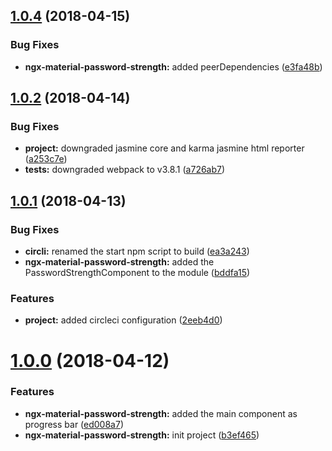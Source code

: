 <a name="1.0.4"></a>
## [1.0.4](https://github.com/anthonynahas/ngx-material-password-strength/compare/v1.0.2...v1.0.4) (2018-04-15)


### Bug Fixes

* **ngx-material-password-strength:** added peerDependencies ([e3fa48b](https://github.com/anthonynahas/ngx-material-password-strength/commit/e3fa48b))



<a name="1.0.2"></a>
## [1.0.2](https://github.com/anthonynahas/ngx-material-password-strength/compare/v1.0.1...v1.0.2) (2018-04-14)


### Bug Fixes

* **project:** downgraded jasmine core and karma jasmine html reporter ([a253c7e](https://github.com/anthonynahas/ngx-material-password-strength/commit/a253c7e))
* **tests:** downgraded webpack to v3.8.1 ([a726ab7](https://github.com/anthonynahas/ngx-material-password-strength/commit/a726ab7))



<a name="1.0.1"></a>
## [1.0.1](https://github.com/anthonynahas/ngx-material-password-strength/compare/v1.0.0...v1.0.1) (2018-04-13)


### Bug Fixes

* **circli:** renamed the start npm script to build ([ea3a243](https://github.com/anthonynahas/ngx-material-password-strength/commit/ea3a243))
* **ngx-material-password-strength:** added the PasswordStrengthComponent to the module ([bddfa15](https://github.com/anthonynahas/ngx-material-password-strength/commit/bddfa15))


### Features

* **project:** added circleci configuration ([2eeb4d0](https://github.com/anthonynahas/ngx-material-password-strength/commit/2eeb4d0))



<a name="1.0.0"></a>
# [1.0.0](https://github.com/anthonynahas/ngx-material-password-strength/compare/b3ef465...v1.0.0) (2018-04-12)


### Features

* **ngx-material-password-strength:** added the main component as progress bar ([ed008a7](https://github.com/anthonynahas/ngx-material-password-strength/commit/ed008a7))
* **ngx-material-password-strength:** init project ([b3ef465](https://github.com/anthonynahas/ngx-material-password-strength/commit/b3ef465))



